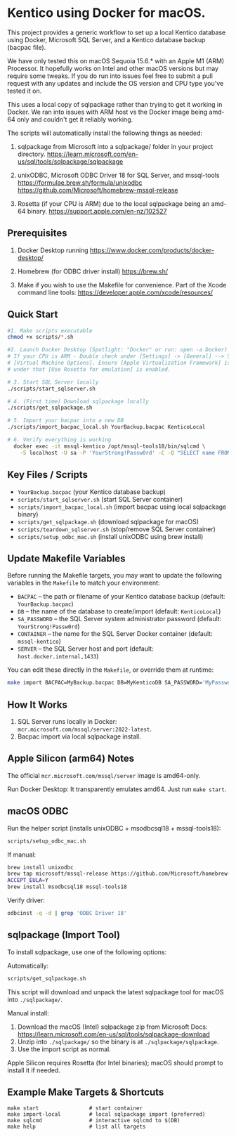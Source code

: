 
# Kentico using Docker for macOS.

This project provides a generic workflow to set up a local Kentico database using Docker, Microsoft SQL Server, and a Kentico database backup (bacpac file).

We have only tested this on macOS Sequoia 15.6.* with an Apple M1 (ARM) Processor.
It hopefully works on Intel and other macOS versions but may require some tweaks.
If you do run into issues feel free to submit a pull request with any updates and include the OS version and CPU type you've tested it on.

This uses a local copy of sqlpackage rather than trying to get it working in Docker.
We ran into issues with ARM host vs the Docker image being amd-64 only and couldn't get it reliably working.

The scripts will automatically install the following things as needed:

1. sqlpackage from Microsoft into a sqlpackage/ folder in your project directory.
  https://learn.microsoft.com/en-us/sql/tools/sqlpackage/sqlpackage

2. unixODBC, Microsoft ODBC Driver 18 for SQL Server, and mssql-tools
  https://formulae.brew.sh/formula/unixodbc
  https://github.com/Microsoft/homebrew-mssql-release

3. Rosetta (if your CPU is ARM) due to the local sqlpackage being an amd-64 binary.
  https://support.apple.com/en-nz/102527

## Prerequisites
1. Docker Desktop running
  https://www.docker.com/products/docker-desktop/

2. Homebrew (for ODBC driver install)
  https://brew.sh/

3. Make if you wish to use the Makefile for convenience.
  Part of the Xcode command line tools:
  https://developer.apple.com/xcode/resources/

## Quick Start
```bash
#1. Make scripts executable
chmod +x scripts/*.sh

#2. Launch Docker Desktop (Spotlight: "Docker" or run: open -a Docker)
# If your CPU is ARM - Double check under [Settings] -> [General] --> Scroll to 
# [Virtual Machine Options]. Ensure [Apple Virtualization Framework] is selected and 
# under that [Use Rosetta for emulation] is enabled.

# 3. Start SQL Server locally
./scripts/start_sqlserver.sh

# 4. (First time) Download sqlpackage locally
./scripts/get_sqlpackage.sh

# 5. Import your bacpac into a new DB
./scripts/import_bacpac_local.sh YourBackup.bacpac KenticoLocal

# 6. Verify everything is working 
  docker exec -it mssql-kentico /opt/mssql-tools18/bin/sqlcmd \
    -S localhost -U sa -P 'YourStrong!Passw0rd' -C -Q "SELECT name FROM sys.databases;"

```
## Key Files / Scripts
- `YourBackup.bacpac` (your Kentico database backup)
- `scripts/start_sqlserver.sh` (start SQL Server container)
- `scripts/import_bacpac_local.sh` (import bacpac using local sqlpackage binary)
- `scripts/get_sqlpackage.sh` (download sqlpackage for macOS)
- `scripts/teardown_sqlserver.sh` (stop/remove SQL Server container)
- `scripts/setup_odbc_mac.sh` (install unixODBC using brew install)

## Update Makefile Variables
Before running the Makefile targets, you may want to update the following variables in the `Makefile` to match your environment:

- `BACPAC` – the path or filename of your Kentico database backup (default: `YourBackup.bacpac`)
- `DB` – the name of the database to create/import (default: `KenticoLocal`)
- `SA_PASSWORD` – the SQL Server system administrator password (default: `YourStrong!Passw0rd`)
- `CONTAINER` – the name for the SQL Server Docker container (default: `mssql-kentico`)
- `SERVER` – the SQL Server host and port (default: `host.docker.internal,1433`)

You can edit these directly in the `Makefile`, or override them at runtime:

```bash
make import BACPAC=MyBackup.bacpac DB=MyKenticoDB SA_PASSWORD='MyPassword123!'
```

How It Works
------------
1. SQL Server runs locally in Docker: `mcr.microsoft.com/mssql/server:2022-latest`.
2. Bacpac import via local sqlpackage install.

Apple Silicon (arm64) Notes
---------------------------
The official `mcr.microsoft.com/mssql/server` image is amd64-only. 

Run Docker Desktop: It transparently emulates amd64. 
  Just run `make start`.

macOS ODBC
----------
Run the helper script (installs unixODBC + msodbcsql18 + mssql-tools18):
```bash
scripts/setup_odbc_mac.sh
```
If manual:
```bash
brew install unixodbc
brew tap microsoft/mssql-release https://github.com/Microsoft/homebrew-mssql-release
ACCEPT_EULA=Y 
brew install msodbcsql18 mssql-tools18
```
Verify driver:
```bash
odbcinst -q -d | grep 'ODBC Driver 18'
```

sqlpackage (Import Tool)
-------------------------
To install sqlpackage, use one of the following options:

Automatically:
```bash
scripts/get_sqlpackage.sh
```
This script will download and unpack the latest sqlpackage tool for macOS into `./sqlpackage/`.

Manual install:
1. Download the macOS (Intel) sqlpackage zip from Microsoft Docs: 
https://learn.microsoft.com/en-us/sql/tools/sqlpackage-download
2. Unzip into `./sqlpackage/` so the binary is at `./sqlpackage/sqlpackage`.
3. Use the import script as normal.

Apple Silicon requires Rosetta (for Intel binaries); macOS should prompt to install it if needed.

Example Make Targets & Shortcuts
--------------------------------
```
make start                # start container
make import-local         # local sqlpackage import (preferred)
make sqlcmd               # interactive sqlcmd to $(DB)
make help                 # list all targets
```
